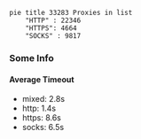 
```mermaid
pie title 33283 Proxies in list
    "HTTP" : 22346
    "HTTPS": 4664
    "SOCKS" : 9817
```

### Some Info
#### Average Timeout

- mixed: 2.8s
- http: 1.4s
- https: 8.6s
- socks: 6.5s
